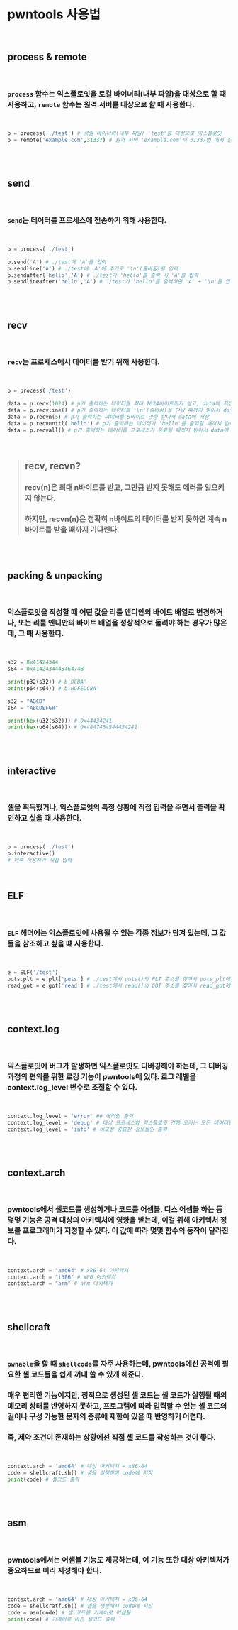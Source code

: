 # **pwntools 사용법**

<br>

## **process & remote**

<br>

### `process` 함수는 익스플로잇을 **로컬 바이너리(내부 파일)을 대상**으로 할 때 사용하고, `remote` 함수는 **원격 서버를 대상**으로 할 때 사용한다.

<br>

```py
p = process('./test') # 로컬 바이너리(내부 파일) 'test'를 대상으로 익스플로잇
p = remote('example.com',31337) # 원격 서버 'example.com'의 31337번 에서 실행중인 프로세스를 대상으로 익스플로잇
```

<br><br>

## **send**

<br>

### `send`는 **데이터를 프로세스에 전송**하기 위해 사용한다.

<br>

```py
p = process('./test')

p.send('A') # ./test에 'A'를 입력
p.sendline('A') # ./test에 'A'에 추가로 '\n'(줄바꿈)을 입력
p.sendafter('hello','A') # ./test가 'hello'를 출력 시 'A'를 입력
p.sendlineafter('hello','A') # ./test가 'hello'를 출력하면 'A' + '\n'을 입력
```

<br><br>

## **recv**

<br>

### `recv`는 프로세스에서 데이터를 받기 위해 사용한다.

<br>

```py
p = process('/test')

data = p.recv(1024) # p가 출력하는 데이터를 최대 1024바이트까지 받고, data에 저장함
data = p.recvline() # p가 출력하는 데이터를 '\n'(줄바꿈)을 만날 때까지 받아서 data에 저장
data = p.recvn(5) # p가 출력하는 데이터를 5바이트 만큼 받아서 data에 저장
data = p.recvunitl('hello') # p가 출력하는 데이터가 'hello'를 출력할 때까지 받아서 data에 저장
data = p.recvall() # p가 출력하는 데이터를 프로세스가 종료될 때까지 받아서 data에 저장
```

<br>

> ## **recv, recvn?**
> ### recv(n)은 최대 n바이트를 받고, 그만큼 받지 못해도 에러를 일으키지 않는다.
> ### 하지만, recvn(n)은 정확히 n바이트의 데이터를 받지 못하면 계속 n바이트를 받을 때까지 기다린다.

<br><br>

## **packing & unpacking**

<br>

### 익스플로잇을 작성할 때 어떤 값을 리틀 엔디안의 바이트 배열로 변경하거나, 또는 리틀 엔디안의 바이트 배열을 정상적으로 돌려야 하는 경우가 많은데, 그 때 사용한다.

<br>

```py
s32 = 0x41424344
s64 = 0x4142434445464748

print(p32(s32)) # b'DCBA'
print(p64(s64)) # b'HGFEDCBA'

s32 = "ABCD"
s64 = "ABCDEFGH"

print(hex(u32(s32))) # 0x44434241
print(hex(u64(s64))) # 0x4847464544434241
```

<br><br>

## **interactive**

<br>

### **셸을 획득**했거나, 익스플로잇의 특정 상황에 **직접 입력**을 주면서 출력을 확인하고 싶을 때 사용한다.

<br>

```py
p = process('./test')
p.interactive()
# 이후 사용자가 직접 입력
```

<br>

## **ELF**

<br>

### `ELF` 헤더에는 익스플로잇에 사용될 수 있는 각종 정보가 담겨 있는데, 그 값들을 참조하고 싶을 떄 사용한다.
<br>

```py
e = ELF('/test')
puts.plt = e.plt['puts'] # ./test에서 puts()의 PLT 주소를 찾아서 puts_plt에 저장
read_got = e.got['read'] # ./test에서 read()의 GOT 주소를 찾아서 read_got에 저장
```

<br><br>

## **context.log**

<br>

### 익스플로잇에 버그가 발생하면 익스플로잇도 디버깅해야 하는데, 그 디버깅 과정의 편의를 위한 로깅 기능이 pwntools에 있다. 로그 레벨을 context.log_level 변수로 조절할 수 있다.

<br>

```py
context.log_level = 'error' ## 에러만 출력
context.log_level = 'debug' # 대상 프로세스와 익스플로잇 간에 오가는 모든 데이터를 화면에 출력
context.log_level = 'info' # 비교정 중요한 정보들만 출력
```

<br><br>

## **context.arch**

<br>

### pwntools에서 셸코드를 생성하거나 코드를 어셈블, 디스 어셈블 하는 등 몇몇 기능은 공격 대상의 아키텍처에 영향을 받는데, 이걸 위해 아키텍처 정보를 프로그래머가 지정할 수 있다. 이 값에 따라 몇몇 함수의 동작이 달라진다.

<br>

```py
context.arch = "amd64" # x86-64 아키텍처
context.arch = "i386" # x86 아키텍처
context.arch = "arm" # arm 아키텍처
```

<br><br>

## **shellcraft**
<br>

### `pwnable`을 할 때 `shellcode`를 자주 사용하는데, pwntools에선 공격에 필요한 셸 코드들을 쉽게 꺼내 쓸 수 있게 해준다.
### 매우 편리한 기능이지만, 정적으로 생성된 셸 코드는 셸 코드가 실행될 때의 메모리 상태를 반영하지 못하고, 프로그램에 따라 입력할 수 있는 셸 코드의 길이나 구성 가능한 문자의 종류에 제한이 있을 때 반영하기 어렵다.
### 즉, 제약 조건이 존재하는 상황에선 직접 셸 코드를 작성하는 것이 좋다.

<br>

```py
context.arch = 'amd64' # 대상 아키텍처 = x86-64
code = shellcraft.sh() # 셸을 실행하여 code에 저장
print(code) # 셸코드 출력
```

<br><br>

## **asm**

<br>

### pwntools에서는 어셈블 기능도 제공하는데, 이 기능 또한 대상 아키텍처가 중요하므로 미리 지정해야 한다.

<br>

```py
context.arch = 'amd64' # 대상 아키텍처 = x86-64
code = shellcratf.sh() # 셸을 생성해서 code에 저장
code = asm(code) # 셸 코드를 기계어로 어셈블
print(code) # 기계어로 바뀐 셸코드 출력
```